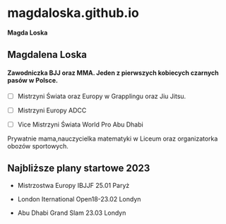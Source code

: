 # magdaloska.github.io

**Magda Loska**

## Magdalena Loska

#### Zawodniczka BJJ oraz MMA. Jeden z pierwszych kobiecych czarnych pasów w Polsce. 

 - [ ] Mistrzyni Świata oraz Europy w Grapplingu oraz Jiu Jitsu.
 
 - [ ] Mistrzyni Europy ADCC
 
 - [ ] Vice Mistrzyni Świata World Pro Abu Dhabi 
 
 Prywatnie mama,nauczycielka matematyki w Liceum oraz organizatorka obozów sportowych. 
 
 ## Najbliższe plany startowe 2023

 - Mistrzostwa Europy IBJJF 25.01 Paryż  
 
 - London Iternational Open18-23.02 Londyn  
 
 - Abu Dhabi Grand Slam 23.03 Londyn
